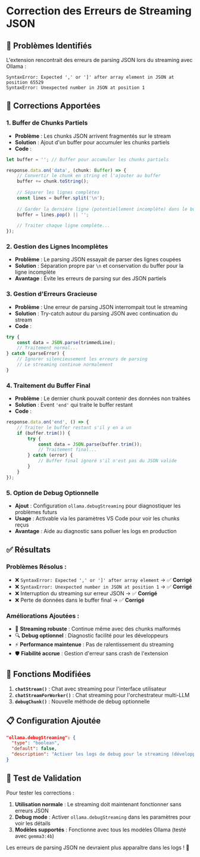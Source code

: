 # Correction des Erreurs de Streaming JSON

## 🐛 Problèmes Identifiés

L'extension rencontrait des erreurs de parsing JSON lors du streaming avec Ollama :

```
SyntaxError: Expected ',' or ']' after array element in JSON at position 65529
SyntaxError: Unexpected number in JSON at position 1
```

## 🔧 Corrections Apportées

### 1. **Buffer de Chunks Partiels**
- **Problème** : Les chunks JSON arrivent fragmentés sur le stream
- **Solution** : Ajout d'un buffer pour accumuler les chunks partiels
- **Code** :
```typescript
let buffer = ''; // Buffer pour accumuler les chunks partiels

response.data.on('data', (chunk: Buffer) => {
    // Convertir le chunk en string et l'ajouter au buffer
    buffer += chunk.toString();
    
    // Séparer les lignes complètes
    const lines = buffer.split('\n');
    
    // Garder la dernière ligne (potentiellement incomplète) dans le buffer
    buffer = lines.pop() || '';
    
    // Traiter chaque ligne complète...
});
```

### 2. **Gestion des Lignes Incomplètes**
- **Problème** : Le parsing JSON essayait de parser des lignes coupées
- **Solution** : Séparation propre par `\n` et conservation du buffer pour la ligne incomplète
- **Avantage** : Évite les erreurs de parsing sur des JSON partiels

### 3. **Gestion d'Erreurs Gracieuse**
- **Problème** : Une erreur de parsing JSON interrompait tout le streaming
- **Solution** : Try-catch autour du parsing JSON avec continuation du stream
- **Code** :
```typescript
try {
    const data = JSON.parse(trimmedLine);
    // Traitement normal...
} catch (parseError) {
    // Ignorer silencieusement les erreurs de parsing
    // Le streaming continue normalement
}
```

### 4. **Traitement du Buffer Final**
- **Problème** : Le dernier chunk pouvait contenir des données non traitées
- **Solution** : Event `'end'` qui traite le buffer restant
- **Code** :
```typescript
response.data.on('end', () => {
    // Traiter le buffer restant s'il y en a un
    if (buffer.trim()) {
        try {
            const data = JSON.parse(buffer.trim());
            // Traitement final...
        } catch (error) {
            // Buffer final ignoré s'il n'est pas du JSON valide
        }
    }
});
```

### 5. **Option de Debug Optionnelle**
- **Ajout** : Configuration `ollama.debugStreaming` pour diagnostiquer les problèmes futurs
- **Usage** : Activable via les paramètres VS Code pour voir les chunks reçus
- **Avantage** : Aide au diagnostic sans polluer les logs en production

## ✅ Résultats

### **Problèmes Résolus :**
- ❌ `SyntaxError: Expected ',' or ']' after array element` → ✅ **Corrigé**
- ❌ `SyntaxError: Unexpected number in JSON at position 1` → ✅ **Corrigé**
- ❌ Interruption du streaming sur erreur JSON → ✅ **Corrigé**
- ❌ Perte de données dans le buffer final → ✅ **Corrigé**

### **Améliorations Ajoutées :**
- 🚀 **Streaming robuste** : Continue même avec des chunks malformés
- 🔍 **Debug optionnel** : Diagnostic facilité pour les développeurs
- ⚡ **Performance maintenue** : Pas de ralentissement du streaming
- 🛡️ **Fiabilité accrue** : Gestion d'erreur sans crash de l'extension

## 🎯 Fonctions Modifiées

1. **`chatStream()`** : Chat avec streaming pour l'interface utilisateur
2. **`chatStreamForWorker()`** : Chat streaming pour l'orchestrateur multi-LLM
3. **`debugChunk()`** : Nouvelle méthode de debug optionnelle

## 📋 Configuration Ajoutée

```json
"ollama.debugStreaming": {
  "type": "boolean",
  "default": false,
  "description": "Activer les logs de debug pour le streaming (développement uniquement)"
}
```

## 🎪 Test de Validation

Pour tester les corrections :

1. **Utilisation normale** : Le streaming doit maintenant fonctionner sans erreurs JSON
2. **Debug mode** : Activer `ollama.debugStreaming` dans les paramètres pour voir les détails
3. **Modèles supportés** : Fonctionne avec tous les modèles Ollama (testé avec `gemma3:4b`)

Les erreurs de parsing JSON ne devraient plus apparaître dans les logs ! 🎉
